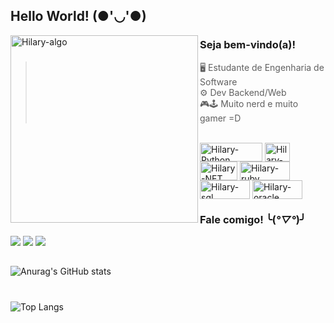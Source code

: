 ## Hello World! (●'◡'●)

<div>
  <img align="left" alt="Hilary-algo" height="300" width="300" src="https://birduyen.com/cdn/shop/files/T_NoBG_500_320x.gif?v=1637009275">
 
</div>


### Seja bem-vindo(a)!

   >🖥 Estudante de Engenharia de Software     
   >⚙  Dev Backend/Web                                           
   >🎮🕹   Muito nerd e muito gamer =D

<div style="display: inline_block"><br>
  <img align="center" alt="Hilary-Python" height="30" width="100" src="https://img.shields.io/badge/Python-3776AB?style=for-the-badge&logo=python&logoColor=white">
  <img align="center" alt="Hilary-Csharp" height="30" width="40" src="https://img.shields.io/badge/C%23-239120?style=for-the-badge&logo=c-sharp&logoColor=white">
  <img align="center" alt="Hilary-NET" height="30" width="60" src="https://img.shields.io/badge/.NET-5C2D91?style=for-the-badge&logo=.net&logoColor=white">
  <img align="center" alt="Hilary-ruby" height="30" width="80" src="https://img.shields.io/badge/MySQL-00000F?style=for-the-badge&logo=mysql&logoColor=white">
  <img align="center" alt="Hilary-sql" height="30" width="80" src="https://img.shields.io/badge/Ruby-CC342D?style=for-the-badge&logo=ruby&logoColor=white">
  <img align="center" alt="Hilary-oracle" height="30" width="80" src="https://img.shields.io/badge/Oracle-F80000?style=for-the-badge&logo=oracle&logoColor=black">
</div>


 ### Fale comigo! ╰(*°▽°*)╯

<div> 
  
  <a href="https://instagram.com/hilarysantiag" target="_blank"><img src="https://img.shields.io/badge/-Instagram-%23E4405F?style=for-the-badge&logo=instagram&logoColor=white" target="_blank"></a>
  <a href="https://www.linkedin.com/in/hilarysantiag" target="_blank"><img src="https://img.shields.io/badge/-LinkedIn-%230077B5?style=for-the-badge&logo=linkedin&logoColor=white" target="_blank"></a>
  <a href="https://linktr.ee/hilarysantiag" target="_blank"><img src="https://img.shields.io/badge/linktree-39E09B?style=for-the-badge&logo=linktree&logoColor=white" target="_blank"></a>
  
</div>

##
![Anurag's GitHub stats](https://github-readme-stats.vercel.app/api?username=hilarysantiag&show_icons=true&theme=onedark)
#
![Top Langs](https://github-readme-stats.vercel.app/api/top-langs/?username=hilarysantiag&hide_progress=true&theme=onedark)


